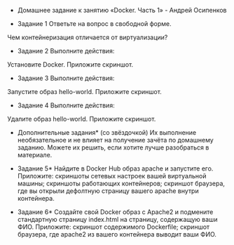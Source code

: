 * Домашнее задание к занятию «Docker. Часть 1» - Андрей Осипенков

* Задание 1
Ответьте на вопрос в свободной форме.

Чем контейнеризация отличается от виртуализации?

* Задание 2
Выполните действия:

Установите Docker.
Приложите скриншот.
* Задание 3
Выполните действия:

Запустите образ hello-world.
Приложите скриншот.
* Задание 4
Выполните действия:

Удалите образ hello-world.
Приложите скриншот.
* Дополнительные задания* (со звёздочкой)
Их выполнение необязательное и не влияет на получение зачёта по домашнему заданию. Можете их решить, если хотите лучше разобраться в материале.

* Задание 5*
Найдите в Docker Hub образ apache и запустите его.
Приложите:
скриншоты сетевых настроек вашей виртуальной машины;
скриншоты работающих контейнеров;
скриншот браузера, где вы открыли дефолтную страницу вашего apache внутри контейнера.
* Задание 6*
Создайте свой Docker образ с Apache2 и подмените стандартную страницу index.html на страницу, содержащую ваши ФИО.
Приложите:
скриншот содержимого Dockerfile;
скриншот браузера, где apache2 из вашего контейнера выводит ваши ФИО.




